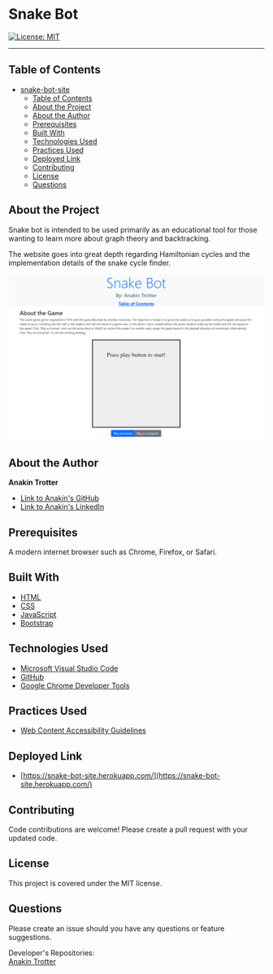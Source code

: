 # Snake Bot

[![License: MIT](https://img.shields.io/badge/License-MIT-yellow.svg)](https://opensource.org/licenses/MIT)


---

## Table of Contents

- [snake-bot-site](#snake-bot-site)
  - [Table of Contents](#table-of-contents)
  - [About the Project](#about-the-project)
  - [About the Author](#about-the-author)
  - [Prerequisites](#prerequisites)
  - [Built With](#built-with)
  - [Technologies Used](#technologies-used)
  - [Practices Used](#practices-used)
  - [Deployed Link](#deployed-link)
  - [Contributing](#contributing)
  - [License](#license)
  - [Questions](#questions)

## About the Project

Snake bot is intended to be used primarily as an educational tool for those
wanting to learn more about graph theory and backtracking.

The website goes into great depth regarding Hamiltonian cycles and the implementation
details of the snake cycle finder.
 
 ![screenshot of website title and about the game section](./img/preview.png)  
 
## About the Author
**Anakin Trotter**
- [Link to Anakin's GitHub](https://github.com/AnakinTrotter)
- [Link to Anakin's LinkedIn](https://linkedin.com/in/anakintrotter)

## Prerequisites

A modern internet browser such as Chrome, Firefox, or Safari.

## Built With
* [HTML](https://developer.mozilla.org/en-US/docs/Web/HTML)
* [CSS](https://developer.mozilla.org/en-US/docs/Web/CSS)
* [JavaScript](https://developer.mozilla.org/en-US/docs/Web/JavaScript)
* [Bootstrap](https://getbootstrap.com/)

## Technologies Used

* [Microsoft Visual Studio Code](https://code.visualstudio.com/)
* [GitHub](https://github.com/)
* [Google Chrome Developer Tools](https://developer.chrome.com/docs/devtools/)
  

## Practices Used

* [Web Content Accessibility Guidelines](https://www.w3.org/WAI/standards-guidelines/wcag/)
  
## Deployed Link

* [https://snake-bot-site.herokuapp.com/](https://snake-bot-site.herokuapp.com/) 

## Contributing

Code contributions are welcome! Please create a pull request with your updated code.

## License

This project is covered under the MIT license.

## Questions

Please create an issue should you have any questions or feature suggestions.

Developer's Repositories:  
[Anakin Trotter](https://github.com/AnakinTrotter)
